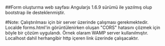 ##Form oluşturma web sayfası
Angularjs 1.6.9 sürümü ile yazılmış olup bootstrap ile desteklenmiştir.

#Note:
Çalıştırılması için bir server üzerinde çalışması gerekmektedir. Localde forms.html'in görüntülenirken oluşan "CORS" hatasını çözmek için böyle bir çözüm uygulandı. Örnek olaram WAMP server kullanılmıştır. Localhost dahil herhangibir http içeren link üzerinde çalışacaktır.